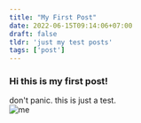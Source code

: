 ```yaml
---
title: "My First Post"
date: 2022-06-15T09:14:06+07:00
draft: false
tldr: 'just my test posts'
tags: ['post']
---
```


### Hi this is my first post!

don't panic. this is just a test.  
![me](/me.jpg)